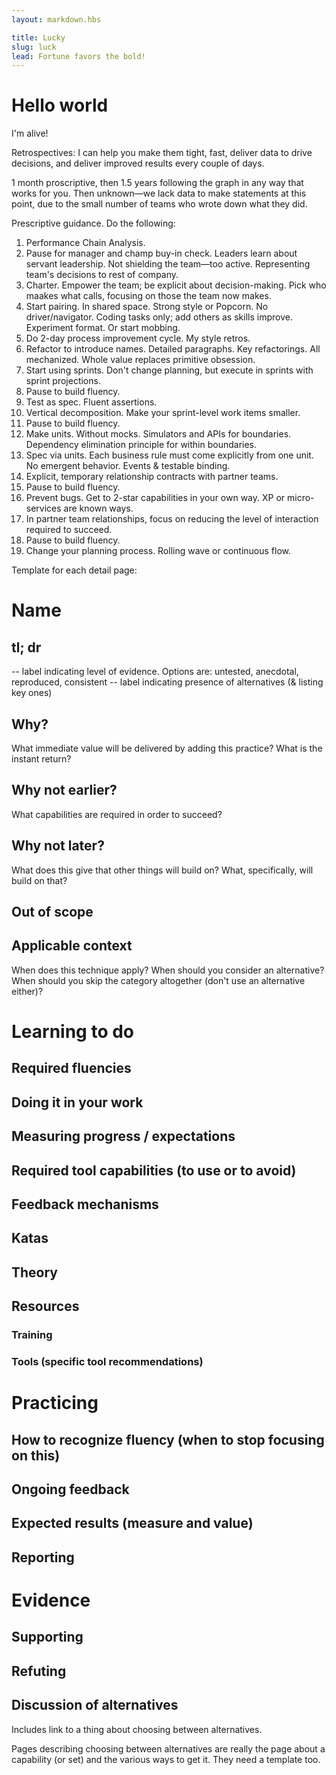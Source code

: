 ```yaml
---
layout: markdown.hbs

title: Lucky
slug: luck
lead: Fortune favors the bold!
---
```


# Hello world

I'm alive!

Retrospectives: I can help you make them tight, fast, deliver data to drive decisions, and deliver improved results every couple of days.

1 month proscriptive, then 1.5 years following the graph in any way that works for you. Then unknown&mdash;we lack data to make statements at this point, due to the small number of teams who wrote down what they did.

Prescriptive guidance. Do the following:

1. Performance Chain Analysis.
1. Pause for manager and champ buy-in check. Leaders learn about servant leadership. Not shielding the team&mdash;too active. Representing team's decisions to rest of company.
1. Charter. Empower the team; be explicit about decision-making. Pick who maakes what calls, focusing on those the team now makes.
1. Start pairing. In shared space. Strong style or Popcorn. No driver/navigator. Coding tasks only; add others as skills improve. Experiment format. Or start mobbing.
1. Do 2-day process improvement cycle. My style retros.
1. Refactor to introduce names. Detailed paragraphs. Key refactorings. All mechanized. Whole value replaces primitive obsession.
1. Start using sprints. Don't change planning, but execute in sprints with sprint projections.
1. Pause to build fluency.
1. Test as spec. Fluent assertions.
1. Vertical decomposition. Make your sprint-level work items smaller.
1. Pause to build fluency.
1. Make units. Without mocks. Simulators and APIs for boundaries. Dependency elimination principle for within boundaries.
1. Spec via units. Each business rule must come explicitly from one unit. No emergent behavior. Events & testable binding.
1. Explicit, temporary relationship contracts with partner teams.
1. Pause to build fluency.
1. Prevent bugs. Get to 2-star capabilities in your own way. XP or micro-services are  known ways.
1. In partner team relationships, focus on reducing the level of interaction required to succeed.
1. Pause to build fluency.
1. Change your planning process. Rolling wave or continuous flow.

Template for each detail page:

# Name
## tl; dr
-- label indicating level of evidence. Options are: untested, anecdotal, reproduced, consistent
-- label indicating presence of alternatives (& listing key ones)
## Why?
What immediate value will be delivered by adding this practice? What is the instant return?
## Why not earlier?
What capabilities are required in order to succeed?
## Why not later?
What does this give that other things will build on? What, specifically, will build on that?
## Out of scope
## Applicable context
When does this technique apply? When should you consider an alternative? When should you skip the category altogether (don't use an alternative either)?
# Learning to do
## Required fluencies
## Doing it in your work
## Measuring progress / expectations
## Required tool capabilities (to use or to avoid)
## Feedback mechanisms
## Katas
## Theory
## Resources
### Training
### Tools (specific tool recommendations)
# Practicing
## How to recognize fluency (when to stop focusing on this)
## Ongoing feedback
## Expected results (measure and value)
## Reporting
# Evidence
## Supporting
## Refuting
## Discussion of alternatives
Includes link to a thing about choosing between alternatives.

Pages describing choosing between alternatives are really the page about a capability (or set) and the various ways to get it. They need a template too.

